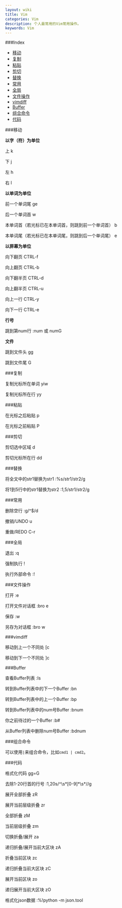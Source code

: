 ```yaml
---
layout: wiki
title: Vim
categories: Vim
description: 个人最常用的Vim常用操作。
keywords: Vim
---
```


###Index

* [移动](#移动)
* [复制](#复制)
* [粘贴](#粘贴)
* [剪切](#剪切)
* [替换](#替换)
* [常用](#常用)
* [全局](#全局)
* [文件操作](#文件操作)
* [vimdiff](#vimdiff)
* [Buffer](#buffer)
* [组合命令](#组合命令)
* [代码](#代码)

###移动

**以字（符）为单位**

上 k

下 j

左 h

右 l

**以单词为单位**

前一个单词尾 ge

后一个单词首 w

本单词首（若光标已在本单词首，则跳到前一个单词首） b

本单词尾（若光标已在本单词尾，则跳到后一个单词尾） e

**以屏幕为单位**

向下翻页 CTRL-f

向上翻页 CTRL-b

向下翻半页 CTRL-d

向上翻半页 CTRL-u

向上一行 CTRL-y

向下一行 CTRL-e

**行号**

跳到第num行 :num 或 numG

**文件**

跳到文件头 gg

跳到文件尾 G

###复制

复制光标所在单词 yiw

复制光标所在行 yy

###粘贴

在光标之后粘贴 p

在光标之前粘贴 P

###剪切

剪切选中区域 d

剪切光标所在行 dd

###替换

将全文中的str1替换为str1 :%s/str1/str2/g

将1到5行中的str1替换为str2 :1,5/str1/str2/g

###常用

删除空行 :g/^$/d

撤销/UNDO u

重做/REDO C-r

###全局

退出 :q

强制执行 !

执行外部命令 :!

###文件操作

打开 :e

打开文件对话框 :bro e

保存 :w

另存为对话框 :bro w

###vimdiff

移动到上一个不同处 [c

移动到下一个不同处 ]c

###Buffer

查看Buffer列表 :ls

转到Buffer列表中的下一个Buffer :bn

转到Buffer列表中的上一个Buffer :bp

转到Buffer列表中的num号Buffer :bnum

你之前待过的一个Buffer :b#

从Buffer列表中删除num号Buffer :bdnum

###组合命令

可以使用`|`来组合命令，比如`cmd1 | cmd2`。

###代码

格式化代码 gg=G

去除1-20行首的行号 :1,20s/^\\s\*[0-9]\*\\s\*//g

展开全部折叠 zR

展开当前层级折叠 zr

全部折叠 zM

当前层级折叠 zm

切换折叠/展开 za

递归折叠/展开当前大区块 zA

折叠当前区块 zc

递归折叠当前大区块 zC

展开当前区块 zo

递归展开当前大区块 zO

格式化json数据 :%!python -m json.tool
